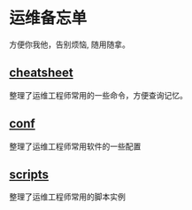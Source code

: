 # 运维备忘单

方便你我他，告别烦恼, 随用随拿。

## [cheatsheet](/cheatsheet/)

整理了运维工程师常用的一些命令，方便查询记忆。

## [conf](/conf/)

整理了运维工程师常用软件的一些配置

## [scripts](/scripts/)

整理了运维工程师常用的脚本实例

